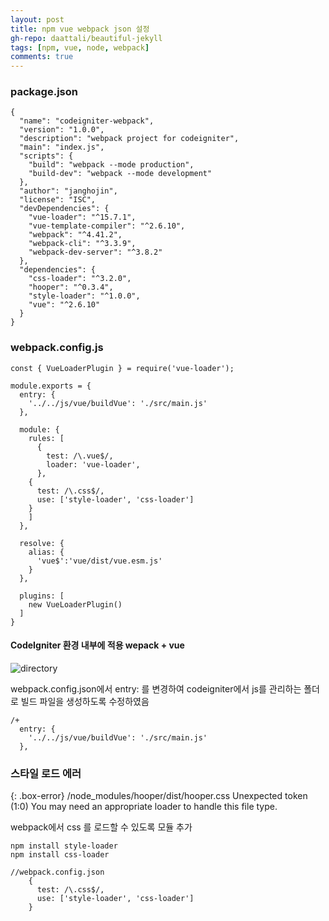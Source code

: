 ```yaml
---  
layout: post
title: npm vue webpack json 설정
gh-repo: daattali/beautiful-jekyll
tags: [npm, vue, node, webpack]
comments: true
---  
```


### package.json

~~~
{
  "name": "codeigniter-webpack",
  "version": "1.0.0",
  "description": "webpack project for codeigniter",
  "main": "index.js",
  "scripts": {
    "build": "webpack --mode production",
    "build-dev": "webpack --mode development"
  },
  "author": "janghojin",
  "license": "ISC",
  "devDependencies": {
    "vue-loader": "^15.7.1",
    "vue-template-compiler": "^2.6.10",
    "webpack": "^4.41.2",
    "webpack-cli": "^3.3.9",
    "webpack-dev-server": "^3.8.2"
  },
  "dependencies": {
    "css-loader": "^3.2.0",
    "hooper": "^0.3.4",
    "style-loader": "^1.0.0",
    "vue": "^2.6.10"
  }
}
~~~

### webpack.config.js

~~~
const { VueLoaderPlugin } = require('vue-loader');

module.exports = {
  entry: {
    '../../js/vue/buildVue': './src/main.js'
  },

  module: {
    rules: [
      {
        test: /\.vue$/,
        loader: 'vue-loader',
      },
    {
      test: /\.css$/,
      use: ['style-loader', 'css-loader']
    }
    ]
  },

  resolve: {
    alias: {
      'vue$':'vue/dist/vue.esm.js'
    }
  },

  plugins: [
    new VueLoaderPlugin()
  ]
}
~~~


#### CodeIgniter 환경 내부에 적용 wepack + vue 

![directory](https://trello-attachments.s3.amazonaws.com/5db8f4ec38c7480da1157f2f/344x170/6945def226a7599c32d1921049a85ed6/image.png)

webpack.config.json에서 entry: 를 변경하여 codeigniter에서 js를 관리하는 폴더로 빌드 파일을 생성하도록 수정하였음

~~~
/+
  entry: {
    '../../js/vue/buildVue': './src/main.js'
  },

~~~

### 스타일 로드 에러

{: .box-error}
/node_modules/hooper/dist/hooper.css Unexpected token (1:0) You may need an appropriate loader to handle this file type.

webpack에서 css 를 로드할 수 있도록 모듈 추가

~~~
npm install style-loader
npm install css-loader
~~~

~~~
//webpack.config.json
    {
      test: /\.css$/,
      use: ['style-loader', 'css-loader']
    }
~~~

